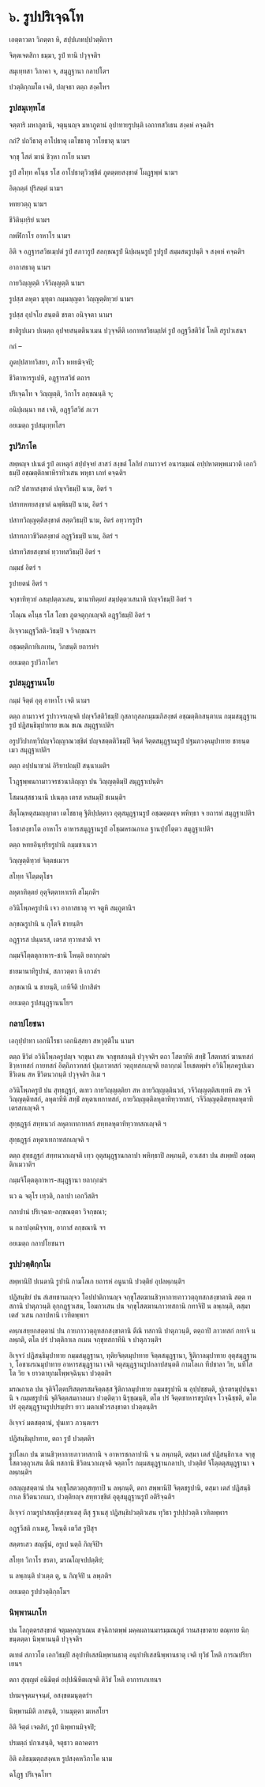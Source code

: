 <h1>๖. รูปปริเจฺฉโท</h1>
<p> เอตฺตาวตา วิภตฺตา หิ, สปฺปเภทปฺปวตฺติกาฯ</p>


จิตฺตเจตสิกา ธมฺมา, รูปํ ทานิ ปวุจฺจติฯ  
</p>
  
<p> สมุเทฺทสา  วิภาคา จ, สมุฎฺฐานา กลาปโตฯ</p>


ปวตฺติกฺกมโต เจติ, ปญฺจธา ตตฺถ สงฺคโหฯ  
</p>
  
<h3>รูปสมุเทฺทโส</h3>
<p> จตฺตาริ มหาภูตานิ, จตุนฺนญฺจ มหาภูตานํ อุปาทายรูปนฺติ  เอกาทสวิเธน สงฺคหํ คจฺฉติฯ</p>


<p> กถํ? ปถวีธาตุ อาโปธาตุ เตโชธาตุ วาโยธาตุ  นามฯ</p>


<p> จกฺขุ โสตํ ฆานํ ชิวฺหา กาโย  นามฯ</p>


<p> รูปํ สโทฺท คโนฺธ รโส อาโปธาตุวิวชฺชิตํ ภูตตฺตยสงฺขาตํ โผฎฺฐพฺพํ  นามฯ</p>


<p> อิตฺถตฺตํ ปุริสตฺตํ  นามฯ</p>


<p> หทยวตฺถุ  นามฯ</p>


<p> ชีวิตินฺทฺริยํ  นามฯ</p>


<p> กพฬีกาโร อาหาโร  นามฯ</p>


<p> อิติ  จ อฎฺฐารสวิธเมฺปตํ รูปํ สภาวรูปํ สลกฺขณรูปํ นิปฺผนฺนรูปํ รูปรูปํ สมฺมสนรูปนฺติ จ สงฺคหํ คจฺฉติฯ</p>


<p> อากาสธาตุ  นามฯ</p>


<p> กายวิญฺญตฺติ วจีวิญฺญตฺติ  นามฯ</p>


<p> รูปสฺส ลหุตา มุทุตา กมฺมญฺญตา วิญฺญตฺติทฺวยํ  นามฯ</p>


<p> รูปสฺส อุปจโย สนฺตติ ชรตา อนิจฺจตา  นามฯ</p>


<p> ชาติรูปเมว  ปเนตฺถ อุปจยสนฺตตินาเมน ปวุจฺจตีติ เอกาทสวิธเมฺปตํ รูปํ อฎฺฐวีสติวิธํ โหติ สรูปวเสนฯ</p>


<p> กถํ –</p>


<p>
ภูตปฺปสาทวิสยา, ภาโว หทยมิจฺจปิ;  
  
ชีวิตาหารรูเปหิ, อฎฺฐารสวิธํ ตถาฯ  
</p>
  
<p>
ปริเจฺฉโท จ วิญฺญตฺติ, วิกาโร ลกฺขณนฺติ จ;  
  
อนิปฺผนฺนา ทส เจติ, อฎฺฐวีสวิธํ ภเวฯ  
</p>
  
อยเมตฺถ รูปสมุเทฺทโสฯ  
</p>
  
<h3>รูปวิภาโค</h3>
<p> สพฺพญฺจ ปเนตํ รูปํ อเหตุกํ สปฺปจฺจยํ สาสวํ สงฺขตํ โลกิยํ กามาวจรํ อนารมฺมณํ อปฺปหาตพฺพเมวาติ เอกวิธมฺปิ อชฺฌตฺติกพาหิราทิวเสน พหุธา เภทํ คจฺฉติฯ</p>


<p> กถํ? ปสาทสงฺขาตํ ปญฺจวิธมฺปิ  นาม, อิตรํ ฯ</p>


<p> ปสาทหทยสงฺขาตํ  ฉพฺพิธมฺปิ  นาม, อิตรํ ฯ</p>


<p> ปสาทวิญฺญตฺติสงฺขาตํ สตฺตวิธมฺปิ  นาม, อิตรํ อทฺวารรูปํฯ</p>


<p> ปสาทภาวชีวิตสงฺขาตํ อฎฺฐวิธมฺปิ  นาม, อิตรํ ฯ</p>


<p> ปสาทวิสยสงฺขาตํ ทฺวาทสวิธมฺปิ  อิตรํ ฯ</p>


<p> กมฺมชํ   อิตรํ ฯ</p>


<p> รูปายตนํ  อิตรํ ฯ</p>


<p> จกฺขาทิทฺวยํ อสมฺปตฺตวเสน, ฆานาทิตฺตยํ สมฺปตฺตวเสนาติ ปญฺจวิธมฺปิ  อิตรํ ฯ</p>


<p> วโณฺณ คโนฺธ รโส โอชา ภูตจตุกฺกเญฺจติ อฎฺฐวิธมฺปิ  อิตรํ ฯ</p>


<p> อิเจฺจวมฎฺฐวีสติ-วิธมฺปิ จ วิจกฺขณาฯ</p>


อชฺฌตฺติกาทิเภเทน, วิภชนฺติ ยถารหํฯ  
</p>
  
อยเมตฺถ รูปวิภาโคฯ  
</p>
  
<h3>รูปสมุฎฺฐานนโย</h3>
<p> กมฺมํ จิตฺตํ อุตุ อาหาโร เจติ  นามฯ</p>


<p> ตตฺถ กามาวจรํ รูปาวจรเญฺจติ ปญฺจวีสติวิธมฺปิ กุสลากุสลกมฺมมภิสงฺขตํ อชฺฌตฺติกสนฺตาเน กมฺมสมุฎฺฐานรูปํ ปฎิสนฺธิมุปาทาย ขเณ ขเณ สมุฎฺฐาเปติฯ</p>


<p> อรูปวิปากทฺวิปญฺจวิญฺญาณวชฺชิตํ  ปญฺจสตฺตติวิธมฺปิ จิตฺตํ จิตฺตสมุฎฺฐานรูปํ ปฐมภวงฺคมุปาทาย ชายนฺตเมว สมุฎฺฐาเปติฯ</p>


<p> ตตฺถ อปฺปนาชวนํ อิริยาปถมฺปิ สนฺนาเมติฯ</p>


<p> โวฎฺฐพฺพนกามาวจรชวนาภิญฺญา ปน วิญฺญตฺติมฺปิ สมุฎฺฐาเปนฺติฯ</p>


<p> โสมนสฺสชวนานิ ปเนตฺถ เตรส หสนมฺปิ ชเนนฺติฯ</p>


<p> สีตุโณฺหตุสมญฺญาตา  เตโชธาตุ ฐิติปฺปตฺตาว อุตุสมุฎฺฐานรูปํ อชฺฌตฺตญฺจ พหิทฺธา จ ยถารหํ สมุฎฺฐาเปติฯ</p>


<p> โอชาสงฺขาโต อาหาโร อาหารสมุฎฺฐานรูปํ อโชฺฌหรณกาเล ฐานปฺปโตฺตว สมุฎฺฐาเปติฯ</p>


<p> ตตฺถ หทยอินฺทฺริยรูปานิ กมฺมชาเนวฯ</p>


<p> วิญฺญตฺติทฺวยํ จิตฺตชเมวฯ</p>


<p> สโทฺท จิโตฺตตุโชฯ</p>


<p> ลหุตาทิตฺตยํ อุตุจิตฺตาหาเรหิ สโมฺภติฯ</p>


<p> อวินิโพฺภครูปานิ เจว อากาสธาตุ จฯ จตูหิ สมฺภูตานิฯ</p>


<p> ลกฺขณรูปานิ น กุโตจิ ชายนฺติฯ</p>


<p> อฎฺฐารส ปนฺนรส, เตรส ทฺวาทสาติ จฯ</p>


กมฺมจิโตฺตตุกาหาร-ชานิ โหนฺติ ยถากฺกมํฯ  
</p>
  
<p> ชายมานาทิรูปานํ, สภาวตฺตา หิ เกวลํฯ</p>


ลกฺขณานิ น ชายนฺติ, เกหิจีติ ปกาสิตํฯ  
</p>
  
อยเมตฺถ รูปสมุฎฺฐานนโยฯ  
</p>
  
<h3>กลาปโยชนา</h3>
<p> เอกุปฺปาทา  เอกนิโรธา เอกนิสฺสยา สหวุตฺติโน  นามฯ</p>


<p> ตตฺถ ชีวิตํ อวินิโพฺภครูปญฺจ จกฺขุนา สห จกฺขุทสกนฺติ ปวุจฺจติฯ ตถา  โสตาทีหิ สทฺธิํ โสตทสกํ ฆานทสกํ ชิวฺหาทสกํ กายทสกํ อิตฺถิภาวทสกํ ปุมฺภาวทสกํ วตฺถุทสกเญฺจติ ยถากฺกมํ โยเชตพฺพํฯ อวินิโพฺภครูปเมว ชีวิเตน สห ชีวิตนวกนฺติ ปวุจฺจติฯ อิเม ฯ</p>


<p> อวินิโพฺภครูปํ ปน สุทฺธฎฺฐกํ, ตเทว กายวิญฺญตฺติยา สห กายวิญฺญตฺตินวกํ, วจีวิญฺญตฺติสเทฺทหิ สห วจีวิญฺญตฺติทสกํ, ลหุตาทีหิ สทฺธิํ ลหุตาเทกาทสกํ, กายวิญฺญตฺติลหุตาทิทฺวาทสกํ, วจีวิญฺญตฺติสทฺทลหุตาทิเตรสกเญฺจติ ฯ</p>


<p> สุทฺธฎฺฐกํ สทฺทนวกํ ลหุตาเทกาทสกํ สทฺทลหุตาทิทฺวาทสกเญฺจติ ฯ</p>


<p> สุทฺธฎฺฐกํ ลหุตาเทกาทสกเญฺจติ ฯ</p>


<p> ตตฺถ สุทฺธฎฺฐกํ สทฺทนวกเญฺจติ เทฺว อุตุสมุฎฺฐานกลาปา พหิทฺธาปิ ลพฺภนฺติ, อวเสสา ปน สเพฺพปิ อชฺฌตฺติกเมวาติฯ</p>


<p> กมฺมจิโตฺตตุกาหาร-สมุฎฺฐานา ยถากฺกมํฯ</p>


นว ฉ จตุโร เทฺวติ, กลาปา เอกวีสติฯ  
</p>
  
<p>
กลาปานํ ปริเจฺฉท-ลกฺขณตฺตา วิจกฺขณา;  
  
น กลาปงฺคมิจฺจาหุ, อากาสํ ลกฺขณานิ จฯ  
</p>
  
อยเมตฺถ กลาปโยชนาฯ  
</p>
  
<h3>รูปปวตฺติกฺกโม</h3>
<p> สพฺพานิปิ  ปเนตานิ รูปานิ กามโลเก ยถารหํ อนูนานิ ปวตฺติยํ อุปลพฺภนฺติฯ</p>


<p> ปฎิสนฺธิยํ  ปน สํเสทชานเญฺจว โอปปาติกานญฺจ จกฺขุโสตฆานชิวฺหากายภาววตฺถุทสกสงฺขาตานิ สตฺต ทสกานิ ปาตุภวนฺติ อุกฺกฎฺฐวเสน, โอมกวเสน ปน จกฺขุโสตฆานภาวทสกานิ กทาจิปิ น ลพฺภนฺติ, ตสฺมา เตสํ วเสน กลาปหานิ เวทิตพฺพาฯ</p>


<p> คพฺภเสยฺยกสตฺตานํ ปน กายภาววตฺถุทสกสงฺขาตานิ ตีณิ ทสกานิ ปาตุภวนฺติ, ตตฺถาปิ ภาวทสกํ กทาจิ น ลพฺภติ, ตโต ปรํ ปวตฺติกาเล กเมน จกฺขุทสกาทีนิ จ ปาตุภวนฺติฯ</p>


<p> อิเจฺจวํ ปฎิสนฺธิมุปาทาย กมฺมสมุฎฺฐานา, ทุติยจิตฺตมุปาทาย จิตฺตสมุฎฺฐานา, ฐิติกาลมุปาทาย อุตุสมุฎฺฐานา, โอชาผรณมุปาทาย อาหารสมุฎฺฐานา เจติ จตุสมุฎฺฐานรูปกลาปสนฺตติ กามโลเก ทีปชาลา วิย, นทีโสโต วิย จ ยาวตายุกมโพฺพจฺฉินฺนา ปวตฺตติฯ</p>


<p> มรณกาเล ปน จุติจิโตฺตปริสตฺตรสมจิตฺตสฺส ฐิติกาลมุปาทาย กมฺมชรูปานิ น อุปฺปชฺชนฺติ, ปุเรตรมุปฺปนฺนานิ จ กมฺมชรูปานิ จุติจิตฺตสมกาลเมว ปวตฺติตฺวา นิรุชฺฌนฺติ, ตโต ปรํ จิตฺตชาหารชรูปญฺจ โวจฺฉิชฺชติ, ตโต ปรํ อุตุสมุฎฺฐานรูปปรมฺปรา ยาว มตกเฬวรสงฺขาตา ปวตฺตนฺติฯ</p>


<p> อิเจฺจวํ มตสตฺตานํ, ปุนเทว ภวนฺตเรฯ</p>


ปฎิสนฺธิมุปาทาย, ตถา รูปํ ปวตฺตติฯ  
</p>
  
<p> รูปโลเก  ปน ฆานชิวฺหากายภาวทสกานิ จ อาหารชกลาปานิ จ น ลพฺภนฺติ, ตสฺมา เตสํ ปฎิสนฺธิกาเล จกฺขุโสตวตฺถุวเสน ตีณิ ทสกานิ ชีวิตนวกเญฺจติ จตฺตาโร กมฺมสมุฎฺฐานกลาปา, ปวตฺติยํ จิโตฺตตุสมุฎฺฐานา จ ลพฺภนฺติฯ</p>


<p> อสญฺญสตฺตานํ ปน จกฺขุโสตวตฺถุสทฺทาปิ น ลพฺภนฺติ, ตถา สพฺพานิปิ จิตฺตชรูปานิ, ตสฺมา เตสํ ปฎิสนฺธิกาเล ชีวิตนวกเมว, ปวตฺติยญฺจ สทฺทวชฺชิตํ อุตุสมุฎฺฐานรูปํ อติริจฺฉติฯ</p>


<p> อิเจฺจวํ  กามรูปาสญฺญีสงฺขาเตสุ ตีสุ ฐาเนสุ ปฎิสนฺธิปวตฺติวเสน ทุวิธา รูปปฺปวตฺติ เวทิตพฺพาฯ</p>


<p> อฎฺฐวีสติ กาเมสุ, โหนฺติ เตวีส รูปิสุฯ</p>


สตฺตรเสว สญฺญีนํ, อรูเป นตฺถิ กิญฺจิปิฯ  
</p>
  
<p>
สโทฺท วิกาโร ชรตา, มรณโญฺจปปตฺติยํ;  
  
น ลพฺภนฺติ ปวเตฺต ตุ, น กิญฺจิปิ น ลพฺภติฯ  
</p>
  
อยเมตฺถ รูปปวตฺติกฺกโมฯ  
</p>
  
<h3>นิพฺพานเภโท</h3>
<p>  ปน โลกุตฺตรสงฺขาตํ จตุมคฺคญาเณน สจฺฉิกาตพฺพํ มคฺคผลานมารมฺมณภูตํ วานสงฺขาตาย ตณฺหาย นิกฺขนฺตตฺตา นิพฺพานนฺติ ปวุจฺจติฯ</p>


<p> ตเทตํ สภาวโต เอกวิธมฺปิ สอุปาทิเสสนิพฺพานธาตุ อนุปาทิเสสนิพฺพานธาตุ เจติ ทุวิธํ โหติ การณปริยาเยนฯ</p>


<p> ตถา  สุญฺญตํ อนิมิตฺตํ อปฺปณิหิตเญฺจติ ติวิธํ โหติ อาการเภเทนฯ</p>


<p> ปทมจฺจุตมจฺจนฺตํ, อสงฺขตมนุตฺตรํฯ</p>


นิพฺพานมิติ ภาสนฺติ, วานมุตฺตา มเหสโยฯ  
</p>
  
<p>
อิติ จิตฺตํ เจตสิกํ, รูปํ นิพฺพานมิจฺจปิ;  
  
ปรมตฺถํ ปกาเสนฺติ, จตุธาว ตถาคตาฯ  
</p>
  
อิติ อภิธมฺมตฺถสงฺคเห รูปสงฺคหวิภาโค นาม  
</p>
  
ฉโฎฺฐ ปริเจฺฉโทฯ  
</p>
  
  
  
  
  